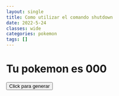 ```yaml
---
layout: single
title: Como utilizar el comando shutdown
date: 2022-5-24
classes: wide
categories: pokemon
tags: []
---
```

<script src="/assets/scripts/pokedex.js"></script>
<h1>Tu pokemon es <strong id="number">000</strong></h1>
<button id="generate" onclick="generate_number_pokedex()">Click para generar</button>
